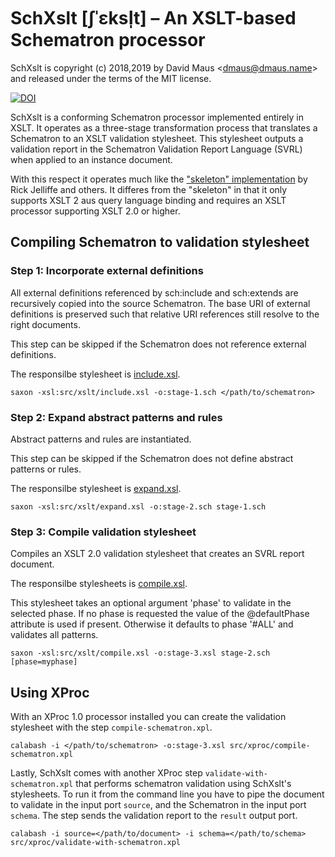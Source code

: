# SchXslt [ʃˈɛksl̩t] – An XSLT-based Schematron processor

SchXslt is copyright (c) 2018,2019 by David Maus &lt;dmaus@dmaus.name&gt;
and released under the terms of the MIT license.

[![DOI](https://zenodo.org/badge/157821911.svg)](https://zenodo.org/badge/latestdoi/157821911)

SchXslt is a conforming Schematron processor implemented entirely in
XSLT. It operates as a three-stage transformation process that
translates a Schematron to an XSLT validation stylesheet. This
stylesheet outputs a validation report in the Schematron Validation
Report Language (SVRL) when applied to an instance document.

With this respect it operates much like the
["skeleton" implementation](https://github.com/schematron/schematron)
by Rick Jelliffe and others. It differes from the "skeleton" in that
it only supports XSLT 2 aus query language binding and requires an
XSLT processor supporting XSLT 2.0 or higher.

## Compiling Schematron to validation stylesheet

### Step 1: Incorporate external definitions

All external definitions referenced by sch:include and sch:extends 
are recursively copied into the source Schematron. The base URI of external 
definitions is preserved such that relative URI references still resolve 
to the right documents.

This step can be skipped if the Schematron does not reference external 
definitions.

The responsilbe stylesheet is [include.xsl](src/xslt/include.xsl).

```
saxon -xsl:src/xslt/include.xsl -o:stage-1.sch </path/to/schematron>
```

### Step 2: Expand abstract patterns and rules

Abstract patterns and rules are instantiated.

This step can be skipped if the Schematron does not define abstract 
patterns or rules.

The responsilbe stylesheet is [expand.xsl](src/xslt/expand.xsl).

```
saxon -xsl:src/xslt/expand.xsl -o:stage-2.sch stage-1.sch
```

### Step 3: Compile validation stylesheet

Compiles an XSLT 2.0 validation stylesheet that creates an SVRL report 
document.

The responsilbe stylesheets is [compile.xsl](src/xslt/compile.xsl).

This stylesheet takes an optional argument 'phase' to validate in the selected 
phase. If no phase is requested the value of the @defaultPhase attribute is 
used if present. Otherwise it defaults to phase '#ALL' and validates 
all patterns.

```
saxon -xsl:src/xslt/compile.xsl -o:stage-3.xsl stage-2.sch [phase=myphase]
```

## Using XProc

With an XProc 1.0 processor installed you can create the validation
stylesheet with the step ```compile-schematron.xpl```.

```
calabash -i </path/to/schematron> -o:stage-3.xsl src/xproc/compile-schematron.xpl
```

Lastly, SchXslt comes with another XProc step
```validate-with-schematron.xpl``` that performs schematron validation
using SchXslt's stylesheets. To run it from the command line you have
to pipe the document to validate in the input port ```source```, and
the Schematron in the input port ```schema```. The step sends the
validation report to the ```result``` output port.

```
calabash -i source=</path/to/document> -i schema=</path/to/schema> src/xproc/validate-with-schematron.xpl
```
